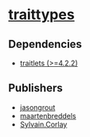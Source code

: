 # [traittypes](https://pypi.org/project/traittypes)

## Dependencies
- [traitlets (>=4.2.2)](packages/t/traitlets.md)



## Publishers
- [jasongrout](https://pypi.org/user/jasongrout)
- [maartenbreddels](https://pypi.org/user/maartenbreddels)
- [Sylvain.Corlay](https://pypi.org/user/Sylvain.Corlay)

